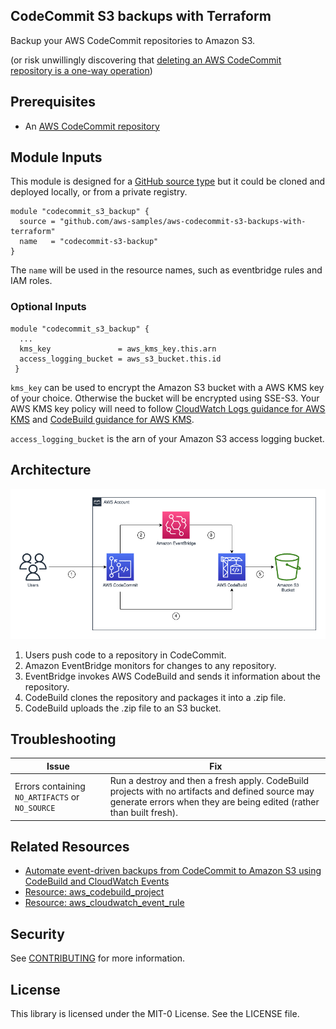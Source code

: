 ## CodeCommit S3 backups with Terraform 

Backup your AWS CodeCommit repositories to Amazon S3. 

(or risk unwillingly discovering that [deleting an AWS CodeCommit repository is a one-way operation](https://aws.amazon.com/codecommit/faqs/))

## Prerequisites

- An [AWS CodeCommit repository](https://docs.aws.amazon.com/codecommit/latest/userguide/repositories.html)

## Module Inputs

This module is designed for a [GitHub source type](https://developer.hashicorp.com/terraform/language/modules/sources#github) but it could be cloned and deployed locally, or from a private registry.  

```hcl
module "codecommit_s3_backup" {
  source = "github.com/aws-samples/aws-codecommit-s3-backups-with-terraform"
  name   = "codecommit-s3-backup" 
}
```
The `name` will be used in the resource names, such as eventbridge rules and IAM roles. 

### Optional Inputs

```hcl
module "codecommit_s3_backup" {
  ...
  kms_key               = aws_kms_key.this.arn
  access_logging_bucket = aws_s3_bucket.this.id
 }
```

`kms_key` can be used to encrypt the Amazon S3 bucket with a AWS KMS key of your choice. Otherwise the bucket will be encrypted using SSE-S3. Your AWS KMS key policy will need to follow [CloudWatch Logs guidance for AWS KMS](https://docs.aws.amazon.com/AmazonCloudWatch/latest/logs/encrypt-log-data-kms.html) and [CodeBuild guidance for AWS KMS](https://docs.aws.amazon.com/codebuild/latest/userguide/setting-up-kms.html). 

`access_logging_bucket` is the arn of your Amazon S3 access logging bucket. 


## Architecture
![image info](./img/architecture.png)

1. Users push code to a repository in CodeCommit.
2. Amazon EventBridge monitors for changes to any repository.
3. EventBridge invokes AWS CodeBuild and sends it information about the repository. 
4. CodeBuild clones the repository and packages it into a .zip file.
5. CodeBuild uploads the .zip file to an S3 bucket. 

## Troubleshooting

| Issue | Fix |
|---|---|
| Errors containing `NO_ARTIFACTS` or `NO_SOURCE` | Run a destroy and then a fresh apply. CodeBuild projects with no artifacts and defined source may generate errors when they are being edited (rather than built fresh). |

## Related Resources

- [Automate event-driven backups from CodeCommit to Amazon S3 using CodeBuild and CloudWatch Events](https://docs.aws.amazon.com/prescriptive-guidance/latest/patterns/automate-event-driven-backups-from-codecommit-to-amazon-s3-using-codebuild-and-cloudwatch-events.html)
- [Resource: aws_codebuild_project](https://registry.terraform.io/providers/hashicorp/aws/latest/docs/resources/codebuild_project)
- [Resource: aws_cloudwatch_event_rule](https://registry.terraform.io/providers/hashicorp/aws/latest/docs/resources/cloudwatch_event_rule)

## Security

See [CONTRIBUTING](CONTRIBUTING.md#security-issue-notifications) for more information.

## License

This library is licensed under the MIT-0 License. See the LICENSE file.


